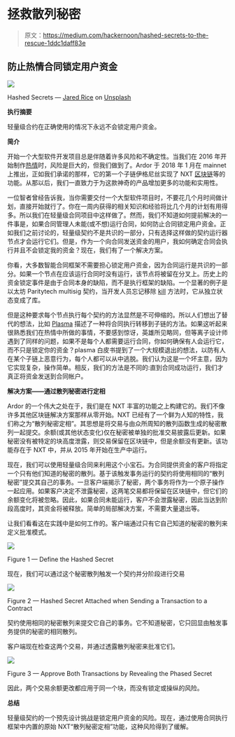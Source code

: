 # 拯救散列秘密

> 原文：<https://medium.com/hackernoon/hashed-secrets-to-the-rescue-1ddc1daff83e>

## 防止热情合同锁定用户资金

![](img/bd2de55d5a93410d71bea6a908eb6013.png)

Hashed Secrets — [Jared Rice](https://unsplash.com/photos/UwzalTDCpT4?utm_source=unsplash&utm_medium=referral&utm_content=creditCopyText) on [Unsplash](https://unsplash.com/search/photos/secret?utm_source=unsplash&utm_medium=referral&utm_content=creditCopyText)

**执行摘要**

轻量级合约在正确使用的情况下永远不会锁定用户资金。

**简介**

开始一个大型软件开发项目总是伴随着许多风险和不确定性。当我们在 2016 年开始制作[热情](https://hackernoon.com/tagged/ardor)时，风险是巨大的，但我们做到了。Ardor 于 2018 年 1 月在 mainnet 上推出，正如我们承诺的那样，它的第一个子链伊格尼丝实现了 NXT [区块链](https://hackernoon.com/tagged/blockchain)等的功能。从那以后，我们一直致力于为这款神奇的产品增加更多的功能和实用性。

一位智者曾经告诉我，当你需要交付一个大型软件项目时，不要花几个月时间做计划，直接开始就行了。你在一周内获得的相关知识和经验将比几个月的计划有用得多。所以我们在轻量级合同项目中这样做了。然而，我们不知道如何提前解决的一件事是，如果合同管理人未能(或不想)运行合同，如何防止合同锁定用户资金。正如我们之前讨论的，轻量级契约不是共识的一部分，只有选择这样做的契约运行器节点才会运行它们。但是，作为一个向合同发送资金的用户，我如何确定合同会执行并且不会锁定我的资金？现在，我们有了一个解决方案。

你看，大多数智能合同框架不需要担心锁定用户资金，因为合同运行是共识的一部分。如果一个节点在应该运行合同时没有运行，该节点将被留在分叉上。历史上的资金锁定事件是由于合同本身的缺陷，而不是执行框架的缺陷。一个显著的例子是以太坊 Paritytech multisig 契约，当开发人员忘记移除 [kill](https://github.com/paritytech/parity-ethereum/issues/6995) 方法时，它从独立状态变成了库。

但是这种要求每个节点执行每个契约的方法显然是不可伸缩的。所以人们想出了替代的想法，比如 [Plasma](https://plasma.io/plasma.pdf) 描述了一种将合同执行转移到子链的方法。如果这听起来很熟悉我们在热情中所做的事情，不要感到惊讶，英雄所见略同，但等离子设计师遇到了同样的问题，如果不是每个人都需要运行合同，你如何确保有人会运行它，而不只是锁定你的资金？plasma 白皮书提到了一个大规模退出的想法，以防有人在某个子链上恶意行为，每个人都可以从中逃脱。我们认为这是一个坏主意，因为它实现复杂，操作简单。相反，我们的方法是不同的:直到合同成功运行，我们才真正将资金发送到合同帐户。

**解决方案——通过散列秘密进行定相**

Ardor 的一个伟大之处在于，我们是在 NXT 丰富的功能之上构建它的。我们不像许多其他区块链解决方案那样从零开始。NXT 已经有了一个鲜为人知的特性，我们称之为“散列秘密定相”。其思想是将交易与由众所周知的散列函数生成的秘密散列一起提交。余额(或其他状态变化)仅在秘密被单独的批准交易披露后更新。如果秘密没有被特定的块高度泄露，则交易保留在区块链中，但是余额没有更新。该功能存在于 NXT 中，并从 2015 年开始在生产中运行。

现在，我们可以使用轻量级合同来利用这个小宝石。为合同提供资金的客户将指定一个只有他们知道的秘密的散列。基于该触发事务运行的契约将使用相同的“散列秘密”提交其自己的事务。一旦客户端揭示了秘密，两个事务将作为一个原子操作一起应用。如果客户决定不泄露秘密，这两笔交易都将保留在区块链中，但它们的余额变化将被忽略。因此，如果合同未能运行，客户不会泄露秘密，因此当达到阶段高度时，其资金将被释放。简单的局部解决方案，不需要大量退出等。

让我们看看这在实践中是如何工作的。客户端通过只有它自己知道的秘密的散列来定义批准模式。

![](img/bf2ac24af0a4af7d03cf61d6b8373b85.png)

Figure 1 — Define the Hashed Secret

现在，我们可以通过这个秘密散列触发一个契约并分阶段进行交易

![](img/198bd3ce6c18396585781d6f2eee6db0.png)

Figure 2 — Hashed Secret Attached when Sending a Transaction to a Contract

契约使用相同的秘密散列来提交它自己的事务。它不知道秘密，它只回显由触发事务提供的秘密的相同散列。

客户端现在检查这两个交易，并通过透露散列秘密来批准它们。

![](img/3e83cf6490e7657c2ca032d9b57893c7.png)

Figure 3 — Approve Both Transactions by Revealing the Phased Secret

因此，两个交易余额更改都应用于同一个块，而没有锁定或操纵的风险。

**总结**

轻量级契约的一个预先设计挑战是锁定用户资金的风险。现在，通过使用合同执行框架中内置的原始 NXT“散列秘密定相”功能，这种风险得到了缓解。